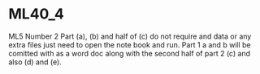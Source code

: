 # ML40_4
ML5 Number 2 Part (a), (b) and half of (c) do not require and data or any extra files just need to open the note book and run. Part 1 a and b will be comitted with as a word doc along with the second half of part 2 (c) and also (d) and (e).
